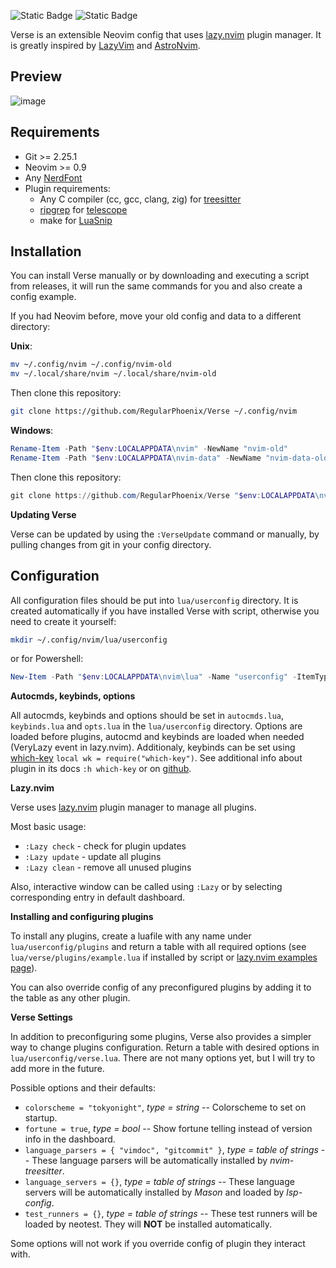 ![Static Badge](https://img.shields.io/github/last-commit/RegularPhoenix/Verse?style=for-the-badge&logo=github&color=8bd5ca&logoColor=D9E0EE&labelColor=302D41)
![Static Badge](https://img.shields.io/github/v/release/RegularPhoenix/Verse?style=for-the-badge&logo=gitbook&color=8bd5ca&logoColor=D9E0EE&labelColor=302D41)

Verse is an extensible Neovim config that uses [lazy.nvim](https://github.com/folke/lazy.nvim) plugin manager. It is greatly inspired by [LazyVim](https://github.com/LazyVim/LazyVim) and [AstroNvim](https://github.com/AstroNvim/AstroNvim).
## Preview
![image](https://github.com/RegularPhoenix/Verse/assets/90686797/13818a66-6a5f-42a8-b2e1-866e06a4c3b1)

## Requirements
* Git >= 2.25.1
* Neovim >= 0.9
* Any [NerdFont](https://www.nerdfonts.com/font-downloads)
* Plugin requirements:
  - Any C compiler (cc, gcc, clang, zig) for [treesitter](https://github.com/nvim-treesitter/nvim-treesitter)
  - [ripgrep](https://github.com/BurntSushi/ripgrep) for [telescope](https://github.com/nvim-telescope/telescope.nvim)
  - make for [LuaSnip](https://github.com/L3MON4D3/LuaSnip)

## Installation
You can install Verse manually or by downloading and executing a script from releases, it will run the same commands for you and also create a config example.

If you had Neovim before, move your old config and data to a different directory:

**Unix**:

```bash
mv ~/.config/nvim ~/.config/nvim-old
mv ~/.local/share/nvim ~/.local/share/nvim-old
```

Then clone this repository:

```bash
git clone https://github.com/RegularPhoenix/Verse ~/.config/nvim
```

**Windows**:

```powershell
Rename-Item -Path "$env:LOCALAPPDATA\nvim" -NewName "nvim-old"
Rename-Item -Path "$env:LOCALAPPDATA\nvim-data" -NewName "nvim-data-old"
```

Then clone this repository:

```powershell
git clone https://github.com/RegularPhoenix/Verse "$env:LOCALAPPDATA\nvim"
```

**Updating Verse**

Verse can be updated by using the `:VerseUpdate` command or manually, by pulling changes from git in your config directory.

## Configuration

All configuration files should be put into `lua/userconfig` directory. It is created automatically if you have installed Verse with script, otherwise you need to create it yourself:

```bash
mkdir ~/.config/nvim/lua/userconfig
```

or for Powershell:

```powershell
New-Item -Path "$env:LOCALAPPDATA\nvim\lua" -Name "userconfig" -ItemType "directory"
```

**Autocmds, keybinds, options**

All autocmds, keybinds and options should be set in `autocmds.lua`, `keybinds.lua` and `opts.lua` in the `lua/userconfig` directory.
Options are loaded before plugins, autocmd and keybinds are loaded when needed (VeryLazy event in lazy.nvim).
Additionaly, keybinds can be set using [which-key](https://github.com/folke/which-key.nvim) `local wk = require("which-key")`.
See additional info about plugin in its docs `:h which-key` or on [github](https://github.com/folke/which-key.nvim#%EF%B8%8F-mappings).

**Lazy.nvim**

Verse uses [lazy.nvim](https://github.com/folke/lazy.nvim) plugin manager to manage all plugins.

Most basic usage:
* `:Lazy check` - check for plugin updates
* `:Lazy update` - update all plugins
* `:Lazy clean` - remove all unused plugins

Also, interactive window can be called using `:Lazy` or by selecting corresponding entry in default dashboard.

**Installing and configuring plugins**

To install any plugins, create a luafile with any name under `lua/userconfig/plugins` and return a table with all required options
(see `lua/verse/plugins/example.lua` if installed by script or [lazy.nvim examples page](https://github.com/folke/lazy.nvim#examples)).

You can also override config of any preconfigured plugins by adding it to the table as any other plugin.

**Verse Settings**

In addition to preconfiguring some plugins, Verse also provides a simpler way to change plugins configuration. Return a table with desired options in `lua/userconfig/verse.lua`.
There are not many options yet, but I will try to add more in the future.

Possible options and their defaults:
* `colorscheme = "tokyonight"`, *type = string* -- Colorscheme to set on startup.
* `fortune = true`, *type = bool* -- Show fortune telling instead of version info in the
dashboard.
* `language_parsers = { "vimdoc", "gitcommit" }`, *type = table of strings* -- These language
parsers will be automatically installed by *nvim-treesitter*.
* `language_servers = {}`, *type = table of strings* -- These language servers will be automatically
installed by *Mason* and loaded by *lsp-config*.
* `test_runners = {}`, *type = table of strings* -- These test runners will be loaded by
neotest. They will **NOT** be installed automatically.

Some options will not work if you override config of plugin they interact with.
